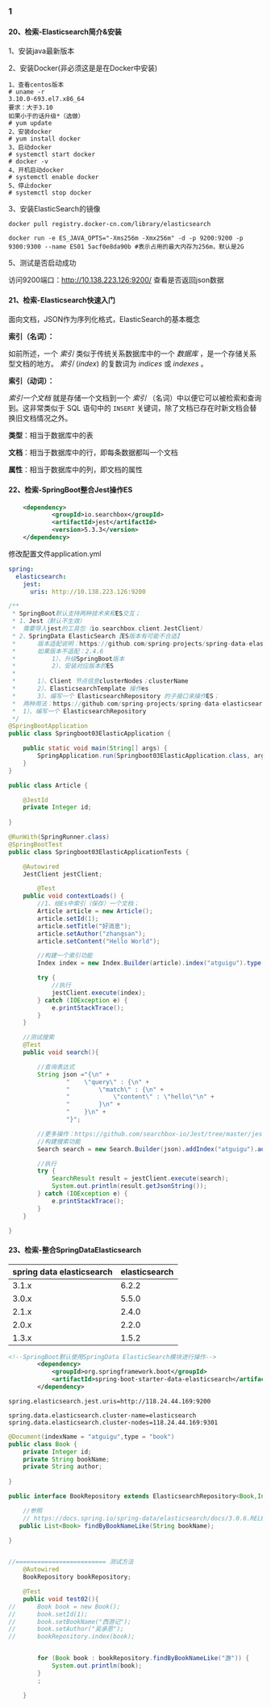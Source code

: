 ### 1
#### 20、检索-Elasticsearch简介&安装

1、安装java最新版本

2、安装Docker(非必须这是是在Docker中安装)

```shell
1、查看centos版本
# uname -r
3.10.0-693.el7.x86_64
要求：大于3.10
如果小于的话升级*（选做）
# yum update
2、安装docker
# yum install docker
3、启动docker
# systemctl start docker
# docker -v
4、开机启动docker
# systemctl enable docker
5、停止docker
# systemctl stop docker
```

3、安装ElasticSearch的镜像

```properties
docker pull registry.docker-cn.com/library/elasticsearch

docker run -e ES_JAVA_OPTS="-Xms256m -Xmx256m" -d -p 9200:9200 -p 9300:9300 --name ES01 5acf0e8da90b #表示占用的最大内存为256m，默认是2G

```

   5、测试是否启动成功

访问9200端口：http://10.138.223.126:9200/ 查看是否返回json数据

#### 21、检索-Elasticsearch快速入门

面向文档，JSON作为序列化格式，ElasticSearch的基本概念

**索引（名词）：**

如前所述，一个 *索引* 类似于传统关系数据库中的一个 *数据库* ，是一个存储关系型文档的地方。 *索引* (*index*) 的复数词为 *indices* 或 *indexes* 。

**索引（动词）：**

*索引一个文档* 就是存储一个文档到一个 *索引* （名词）中以便它可以被检索和查询到。这非常类似于 SQL 语句中的 `INSERT` 关键词，除了文档已存在时新文档会替换旧文档情况之外。

**类型**：相当于数据库中的表

**文档**：相当于数据库中的行，即每条数据都叫一个文档

**属性**：相当于数据库中的列，即文档的属性

#### 22、检索-SpringBoot整合Jest操作ES

```xml
	<dependency>
			<groupId>io.searchbox</groupId>
			<artifactId>jest</artifactId>
			<version>5.3.3</version>
	</dependency>
```
修改配置文件application.yml

```yaml
spring:
  elasticsearch:
    jest:
      uris: http://10.138.223.126:9200
```

```java
/**
 * SpringBoot默认支持两种技术来和ES交互；
 * 1、Jest（默认不生效）
 * 	需要导入jest的工具包（io.searchbox.client.JestClient）
 * 2、SpringData ElasticSearch【ES版本有可能不合适】
 * 		版本适配说明：https://github.com/spring-projects/spring-data-elasticsearch
 *		如果版本不适配：2.4.6
 *			1）、升级SpringBoot版本
 *			2）、安装对应版本的ES
 *
 * 		1）、Client 节点信息clusterNodes；clusterName
 * 		2）、ElasticsearchTemplate 操作es
 *		3）、编写一个 ElasticsearchRepository 的子接口来操作ES；
 *	两种用法：https://github.com/spring-projects/spring-data-elasticsearch
 *	1）、编写一个 ElasticsearchRepository
 */
@SpringBootApplication
public class Springboot03ElasticApplication {

	public static void main(String[] args) {
		SpringApplication.run(Springboot03ElasticApplication.class, args);
	}
}

```
```java
public class Article {

    @JestId
    private Integer id;
    
} 

@RunWith(SpringRunner.class)
@SpringBootTest
public class Springboot03ElasticApplicationTests {

	@Autowired
	JestClient jestClient;

    	@Test
	public void contextLoads() {
		//1、给Es中索引（保存）一个文档；
		Article article = new Article();
		article.setId(1);
		article.setTitle("好消息");
		article.setAuthor("zhangsan");
		article.setContent("Hello World");

		//构建一个索引功能
		Index index = new Index.Builder(article).index("atguigu").type("news").build();

		try {
			//执行
			jestClient.execute(index);
		} catch (IOException e) {
			e.printStackTrace();
		}
	}

	//测试搜索
	@Test
	public void search(){

		//查询表达式
		String json ="{\n" +
				"    \"query\" : {\n" +
				"        \"match\" : {\n" +
				"            \"content\" : \"hello\"\n" +
				"        }\n" +
				"    }\n" +
				"}";

		//更多操作：https://github.com/searchbox-io/Jest/tree/master/jest
		//构建搜索功能
		Search search = new Search.Builder(json).addIndex("atguigu").addType("news").build();

		//执行
		try {
			SearchResult result = jestClient.execute(search);
			System.out.println(result.getJsonString());
		} catch (IOException e) {
			e.printStackTrace();
		}
	}

}
```

#### 23、检索-整合SpringDataElasticsearch

| spring data elasticsearch | elasticsearch |
| ------------------------- | ------------- |
| 3.1.x                     | 6.2.2         |
| 3.0.x                     | 5.5.0         |
| 2.1.x                     | 2.4.0         |
| 2.0.x                     | 2.2.0         |
| 1.3.x                     | 1.5.2         |

```xml
<!--SpringBoot默认使用SpringData ElasticSearch模块进行操作-->
		<dependency>
			<groupId>org.springframework.boot</groupId>
			<artifactId>spring-boot-starter-data-elasticsearch</artifactId>
		</dependency>
```

```properties
spring.elasticsearch.jest.uris=http://118.24.44.169:9200

spring.data.elasticsearch.cluster-name=elasticsearch
spring.data.elasticsearch.cluster-nodes=118.24.44.169:9301

```

```java
@Document(indexName = "atguigu",type = "book")
public class Book {
    private Integer id;
    private String bookName;
    private String author;
    
}

public interface BookRepository extends ElasticsearchRepository<Book,Integer> {

    //参照
    // https://docs.spring.io/spring-data/elasticsearch/docs/3.0.6.RELEASE/reference/html/
   public List<Book> findByBookNameLike(String bookName);

}


//========================= 测试方法
	@Autowired
	BookRepository bookRepository;

	@Test
	public void test02(){
//		Book book = new Book();
//		book.setId(1);
//		book.setBookName("西游记");
//		book.setAuthor("吴承恩");
//		bookRepository.index(book);


		for (Book book : bookRepository.findByBookNameLike("游")) {
			System.out.println(book);
		}
		;

	}
```

